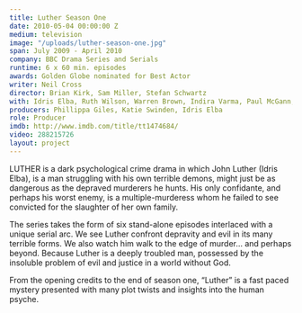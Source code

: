 ```yaml
---
title: Luther Season One
date: 2010-05-04 00:00:00 Z
medium: television
image: "/uploads/luther-season-one.jpg"
span: July 2009 - April 2010
company: BBC Drama Series and Serials
runtime: 6 x 60 min. episodes
awards: Golden Globe nominated for Best Actor
writer: Neil Cross
director: Brian Kirk, Sam Miller, Stefan Schwartz
with: Idris Elba, Ruth Wilson, Warren Brown, Indira Varma, Paul McGann, Steven Mackintosh
producers: Phillippa Giles, Katie Swinden, Idris Elba
role: Producer
imdb: http://www.imdb.com/title/tt1474684/
video: 288215726
layout: project
---
```


LUTHER is a dark psychological crime drama in which John Luther (Idris Elba), is a man struggling with his own terrible demons, might just be as dangerous as the depraved murderers he hunts. His only confidante, and perhaps his worst enemy, is a multiple-murderess whom he failed to see convicted for the slaughter of her own family.

The series takes the form of six stand-alone episodes interlaced with a unique serial arc. We see Luther confront depravity and evil in its many terrible forms. We also watch him walk to the edge of murder… and perhaps beyond. Because Luther is a deeply troubled man, possessed by the insoluble problem of evil and justice in a world without God.

From the opening credits to the end of season one, “Luther” is a fast paced mystery presented with many plot twists and insights into the human psyche.